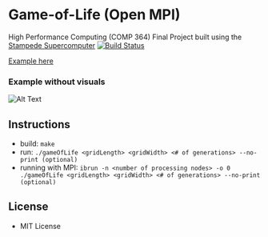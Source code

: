 # Game-of-Life (Open MPI)
High Performance Computing (COMP 364) Final Project built using the [Stampede Supercomputer](https://www.tacc.utexas.edu/stampede/)
[![Build Status](https://travis-ci.org/chernandez7/Game-of-Life.svg?branch=master)](https://travis-ci.org/chernandez7/Game-of-Life)

[Example here](http://i.imgur.com/wfy4iMT.gif)
### Example without visuals ###
![Alt Text](http://i.imgur.com/EABazxM.gif)

## Instructions ##
 - build:
    `make`
 - run:
    `./gameOfLife <gridLength> <gridWidth> <# of generations> --no-print (optional)`
- running with MPI:
    `ibrun -n <number of processing nodes> -o 0 ./gameOfLife <gridLength> <gridWidth> <# of generations> --no-print (optional)`

## License ##
 - MIT License
